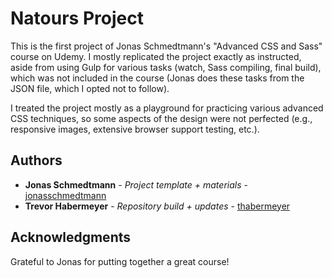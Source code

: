 # Natours Project

This is the first project of Jonas Schmedtmann's "Advanced CSS and Sass" course on Udemy. I mostly replicated the project exactly as instructed, aside from using Gulp for various tasks (watch, Sass compiling, final build), which was not included in the course (Jonas does these tasks from the JSON file, which I opted not to follow). 

I treated the project mostly as a playground for practicing various advanced CSS techniques, so some aspects of the design were not perfected (e.g., responsive images, extensive browser support testing, etc.).

## Authors

* **Jonas Schmedtmann** - *Project template + materials* - [jonasschmedtmann](https://github.com/jonasschmedtmann)
* **Trevor Habermeyer** - *Repository build + updates* - [thabermeyer](https://github.com/thabermeyer)

## Acknowledgments

Grateful to Jonas for putting together a great course!

